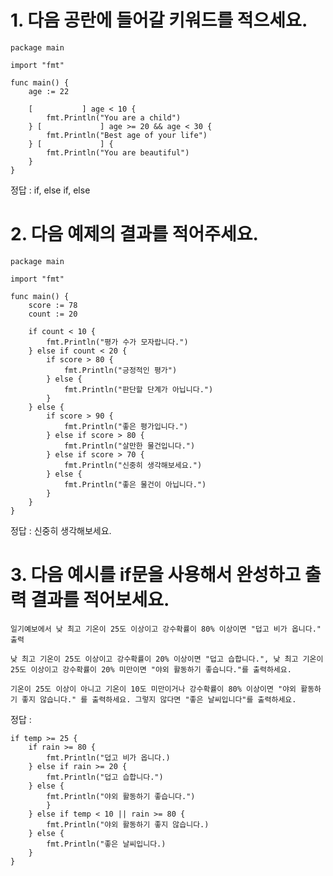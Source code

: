 # 1. 다음 공란에 들어갈 키워드를 적으세요.

    package main

    import "fmt"

    func main() {
        age := 22

        [           ] age < 10 {
            fmt.Println("You are a child")
        } [             ] age >= 20 && age < 30 {
            fmt.Println("Best age of your life")
        } [             ] {
            fmt.Println("You are beautiful")
        }
    }

정답 : if, else if, else

# 2. 다음 예제의 결과를 적어주세요.

    package main

    import "fmt"

    func main() {
	    score := 78
	    count := 20

	    if count < 10 {
		    fmt.Println("평가 수가 모자랍니다.")
	    } else if count < 20 {
		    if score > 80 {
			    fmt.Println("긍정적인 평가")
		    } else {
			    fmt.Println("판단할 단계가 아닙니다.")
		    }
	    } else {
		    if score > 90 {
			    fmt.Println("좋은 평가입니다.")
		    } else if score > 80 {
			    fmt.Println("살만한 물건입니다.")
		    } else if score > 70 {
			    fmt.Println("신중히 생각해보세요.")
		    } else {
			    fmt.Println("좋은 물건이 아닙니다.")
		    }
	    }
    }

정답 : 신중히 생각해보세요.

# 3. 다음 예시를 if문을 사용해서 완성하고 출력 결과를 적어보세요.

    일기예보에서 낮 최고 기온이 25도 이상이고 강수확률이 80% 이상이면 "덥고 비가 옵니다." 출력

    낮 최고 기온이 25도 이상이고 강수확률이 20% 이상이면 "덥고 습합니다.", 낮 최고 기온이 25도 이상이고 강수확률이 20% 미만이면 "야외 활동하기 좋습니다."를 출력하세요.

    기온이 25도 이상이 아니고 기온이 10도 미만이거나 강수확률이 80% 이상이면 "야외 활동하기 좋지 않습니다." 를 출력하세요. 그렇지 않다면 "좋은 날씨입니다"를 출력하세요.


정답 : 

    if temp >= 25 {
        if rain >= 80 {
            fmt.Println("덥고 비가 옵니다.)
        } else if rain >= 20 {
            fmt.Println("덥고 습합니다.")
        } else {
            fmt.Println("야외 활동하기 좋습니다.")
            }
        } else if temp < 10 || rain >= 80 {
            fmt.Println("야외 활동하기 좋지 않습니다.)
        } else {
            fmt.Println("좋은 날씨입니다.)
        }
    }